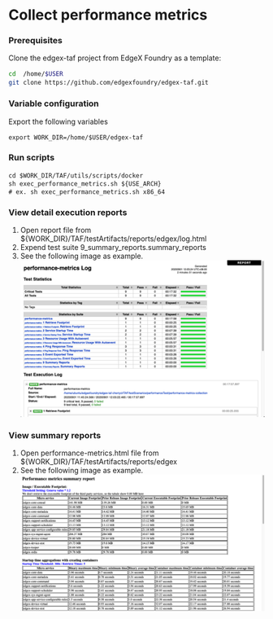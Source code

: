 # Collect performance metrics

### Prerequisites
Clone the edgex-taf project from EdgeX Foundry as a template:

``` bash
cd  /home/$USER
git clone https://github.com/edgexfoundry/edgex-taf.git
```

###  Variable configuration
Export the following variables

```
export WORK_DIR=/home/$USER/edgex-taf
```

### Run scripts
```
cd $WORK_DIR/TAF/utils/scripts/docker
sh exec_performance_metrics.sh ${USE_ARCH}
# ex. sh exec_performance_metrics.sh x86_64
```

### View detail execution reports
1. Open report file from ${WORK_DIR}/TAF/testArtifacts/reports/edgex/log.html
2. Expend test suite 9_summary_reports.summary_reports
3. See the following image as example.
![image](./images/perf-metrics-detail-report.png)

### View summary reports
1. Open performance-metrics.html file from ${WORK_DIR}/TAF/testArtifacts/reports/edgex
2. See the following image as example.
![image](./images/perf-metrics-summary-report.png)
